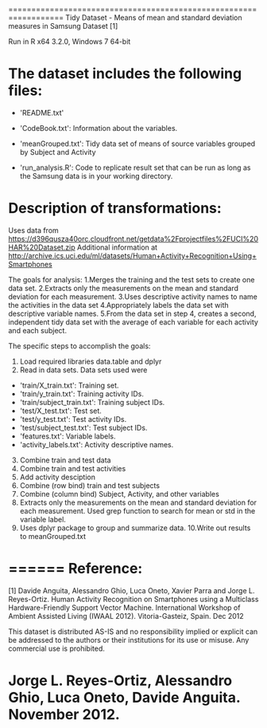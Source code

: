 ==================================================================
Tidy Dataset - Means of mean and standard deviation measures in 
Samsung Dataset [1]

Run in R x64 3.2.0, Windows 7 64-bit

The dataset includes the following files:
=========================================

- 'README.txt'

- 'CodeBook.txt': Information about the variables.

- 'meanGrouped.txt': Tidy data set of means of source variables grouped by Subject and Activity

- 'run_analysis.R': Code to replicate result set that can be run as long as the Samsung data is in your working directory.


Description of transformations: 
======
Uses data from https://d396qusza40orc.cloudfront.net/getdata%2Fprojectfiles%2FUCI%20HAR%20Dataset.zip
Additional information at http://archive.ics.uci.edu/ml/datasets/Human+Activity+Recognition+Using+Smartphones

The goals for analysis:
1.Merges the training and the test sets to create one data set.
2.Extracts only the measurements on the mean and standard deviation for each measurement. 
3.Uses descriptive activity names to name the activities in the data set
4.Appropriately labels the data set with descriptive variable names. 
5.From the data set in step 4, creates a second, independent tidy data set with the average of each variable for each activity and each subject.


The specific steps to accomplish the goals:
1. Load required libraries data.table and dplyr
2. Read in data sets. Data sets used were
  - 'train/X_train.txt': Training set.
 - 'train/y_train.txt': Training activity IDs.
 - 'train/subject_train.txt': Training subject IDs.
 - 'test/X_test.txt': Test set.
 - 'test/y_test.txt': Test activity IDs.
 - 'test/subject_test.txt': Test subject IDs.
 - 'features.txt': Variable labels.
 - 'activity_labels.txt': Activity descriptive names.
3. Combine train and test data
4. Combine train and test activities
5. Add activity desciption
6. Combine (row bind) train and test subjects
7. Combine (column bind) Subject, Activity, and other variables
8. Extracts only the measurements on the mean and standard deviation for each measurement. Used grep function to search for mean or std in the variable label.
9. Uses dplyr package to group and summarize data. 
10.Write out results to meanGrouped.txt

======
Reference:
==================================================================
[1] Davide Anguita, Alessandro Ghio, Luca Oneto, Xavier Parra and Jorge L. Reyes-Ortiz. Human Activity Recognition on Smartphones using a Multiclass Hardware-Friendly Support Vector Machine. International Workshop of Ambient Assisted Living (IWAAL 2012). Vitoria-Gasteiz, Spain. Dec 2012

This dataset is distributed AS-IS and no responsibility implied or explicit can be addressed to the authors or their institutions for its use or misuse. Any commercial use is prohibited.

Jorge L. Reyes-Ortiz, Alessandro Ghio, Luca Oneto, Davide Anguita. November 2012.
==================================================================